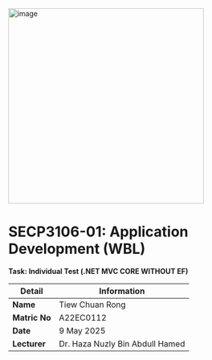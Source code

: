 
<img width="389" alt="image" src="https://github.com/user-attachments/assets/5e3a76f8-f1fd-4b56-b646-019906fe6be1" />


# SECP3106-01: Application Development (WBL)  

**Task: Individual Test (.NET MVC CORE WITHOUT EF)**  

| Detail       | Information                           |
|--------------|----------------------------------------|
| **Name**     | Tiew Chuan Rong                        |
| **Matric No**| A22EC0112                              |
| **Date**     | 9 May 2025                             |
| **Lecturer** | Dr. Haza Nuzly Bin Abdull Hamed        |


